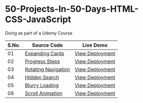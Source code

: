# 50-Projects-In-50-Days-HTML-CSS-JavaScript
Doing as part of a Udemy Course



|S.No.|Source Code|Live Demo|
| - | - | - |
|01|[Expanding Cards](https://github.com/yvrakesh/50-Projects-In-50-Days-HTML-CSS-JavaScript/tree/main/Project-01)|[View Deployment](https://yvrakesh.github.io/50-Projects-In-50-Days-HTML-CSS-JavaScript/Project-01/)|
|02|[Progress Steps](https://github.com/yvrakesh/50-Projects-In-50-Days-HTML-CSS-JavaScript/tree/main/Project-02)|[View Deployment](https://yvrakesh.github.io/50-Projects-In-50-Days-HTML-CSS-JavaScript/Project-02/)|
|03|[Rotating Navigation](https://github.com/yvrakesh/50-Projects-In-50-Days-HTML-CSS-JavaScript/tree/main/Project-03)|[View Deployment](https://yvrakesh.github.io/50-Projects-In-50-Days-HTML-CSS-JavaScript/Project-03/)|    
|04|[Hidden Search](https://github.com/yvrakesh/50-Projects-In-50-Days-HTML-CSS-JavaScript/tree/main/Project-04)|[View Deployment](https://yvrakesh.github.io/50-Projects-In-50-Days-HTML-CSS-JavaScript/Project-04/)|
|05|[Blurry Loading](https://github.com/yvrakesh/50-Projects-In-50-Days-HTML-CSS-JavaScript/tree/main/Project-05)|[View Deployment](https://yvrakesh.github.io/50-Projects-In-50-Days-HTML-CSS-JavaScript/Project-05/)|
|06|[Scroll Animation](https://github.com/yvrakesh/50-Projects-In-50-Days-HTML-CSS-JavaScript/tree/main/Project-06)|[View Deployment](https://yvrakesh.github.io/50-Projects-In-50-Days-HTML-CSS-JavaScript/Project-06/)|
